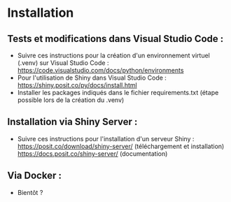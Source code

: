 # Installation

## Tests et modifications dans Visual Studio Code :
- Suivre ces instructions pour la création d'un environnement virtuel (.venv) sur Visual Studio Code : https://code.visualstudio.com/docs/python/environments<br>
- Pour l'utilisation de Shiny dans Visual Studio Code : https://shiny.posit.co/py/docs/install.html <br>
- Installer les packages indiqués dans le fichier requirements.txt (étape possible lors de la création du .venv)<br>

## Installation via Shiny Server : 
- Suivre ces instructions pour l'installation d'un serveur Shiny :<br>
https://posit.co/download/shiny-server/ (téléchargement et installation) <br>
https://docs.posit.co/shiny-server/ (documentation) <br>

## Via Docker :
- Bientôt ?<br>


